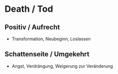 # Death / Tod

## Positiv / Aufrecht

- Transformation, Neubeginn, Loslassen

## Schattenseite / Umgekehrt

- Angst, Verdrängung, Weigerung zur Veränderung
